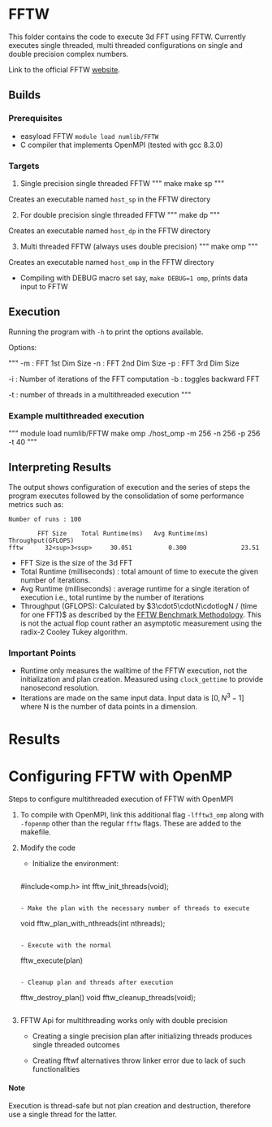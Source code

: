 # FFTW 
This folder contains the code to execute 3d FFT using FFTW. Currently executes 
single threaded, multi threaded configurations on single and double precision 
complex numbers.

Link to the official FFTW [website](http://www.fftw.org/).

## Builds

### Prerequisites
- easyload FFTW `module load numlib/FFTW`
- C compiler that implements OpenMPI (tested with gcc 8.3.0)

### Targets
1. Single precision single threaded FFTW 
"""
    make 
    make sp
"""

Creates an executable named `host_sp` in the FFTW directory

2. For double precision single threaded FFTW
"""
    make dp
"""

Creates an executable named `host_dp` in the FFTW directory

3. Multi threaded FFTW (always uses double precision)
"""
    make omp
"""

Creates an executable named `host_omp` in the FFTW directory

* Compiling with DEBUG macro set say, `make DEBUG=1 omp`, prints data input to
  FFTW

## Execution

Running the program with `-h` to print the options available.

Options:

"""
  -m : FFT 1st Dim Size
  -n : FFT 2nd Dim Size
  -p : FFT 3rd Dim Size

  -i : Number of iterations of the FFT computation
  -b : toggles backward FFT

  -t : number of threads in a multithreaded execution
"""

### Example multithreaded execution

""" 
  module load numlib/FFTW
  make omp
  ./host_omp -m 256 -n 256 -p 256 -t 40
"""

## Interpreting Results

The output shows configuration of execution and the series of steps the program
executes followed by the consolidation of some performance metrics such as: 

```
Number of runs : 100

        FFT Size    Total Runtime(ms)   Avg Runtime(ms)     Throughput(GFLOPS)
fftw      32<sup>3<sup>     30.051          0.300               23.51
```

- FFT Size is the size of the 3d FFT
- Total Runtime (milliseconds) : total amount of time to execute the given
  number of iterations.
- Avg Runtime (milliseconds) : average runtime for a single iteration of execution i.e.,
  total runtime by the number of iterations
- Throughput (GFLOPS): Calculated by $3\cdot5\cdotN\cdotlogN / (time for one FFT)$ as described
  by the [FFTW Benchmark Methodology](http://www.fftw.org/speed/method.html).
  This is not the actual flop count rather an asymptotic measurement using the
  radix-2 Cooley Tukey algorithm. 

### Important Points 
- Runtime only measures the walltime of the FFTW execution, not the
  initialization and plan creation. Measured using `clock_gettime` to provide
  nanosecond resolution.
- Iterations are made on the same input data. Input data is $[0, N^3 - 1]$ where
  N is the number of data points in a dimension.
 
#  Results






# Configuring FFTW with OpenMP

Steps to configure multithreaded execution of FFTW with OpenMPI

1. To compile with OpenMPI, link this additional flag `-lfftw3_omp` along with 
`-fopenmp` other than the regular `fftw` flags. These are added to the makefile.


2. Modify the code
   - Initialize the environment:
     ```
    #include<omp.h>
    int fftw_init_threads(void); 
    ```

    - Make the plan with the necessary number of threads to execute
    ```
    void fftw_plan_with_nthreads(int nthreads);
    ```

    - Execute with the normal 
    ```
    fftw_execute(plan) 
    ```

    - Cleanup plan and threads after execution
    ```
    fftw_destroy_plan()
    void fftw_cleanup_threads(void);
    ```

3. FFTW Api for multithreading works only with double precision 
    - Creating a single precision plan after initializing threads produces 
    single threaded outcomes

    - Creating fftwf alternatives throw linker error due to lack of such
    functionalities

#### Note
Execution is thread-safe but not plan creation and destruction, therefore use a
single thread for the latter. 

